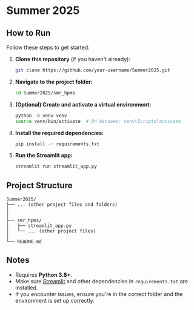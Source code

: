 # Summer 2025


## How to Run

Follow these steps to get started:

1. **Clone this repository** (if you haven't already):

   ```bash
   git clone https://github.com/your-username/Summer2025.git


2. **Navigate to the project folder:**

   ```bash
   cd Summer2025/smr_hpms
   ```

3. **(Optional) Create and activate a virtual environment:**

   ```bash
   python -m venv venv
   source venv/bin/activate  # On Windows: venv\Scripts\activate
   ```

4. **Install the required dependencies:**

   ```bash
   pip install -r requirements.txt
   ```

5. **Run the Streamlit app:**

   ```bash
   streamlit run streamlit_app.py
   ```

## Project Structure

```
Summer2025/
├── ... (other project files and folders)
│  
│  
├── smr_hpms/
│   ├── streamlit_app.py
│   └── ... (other project files)
│
└── README.md
```

## Notes

* Requires **Python 3.8+**.
* Make sure [Streamlit](https://streamlit.io/) and other dependencies in `requirements.txt` are installed.
* If you encounter issues, ensure you're in the correct folder and the environment is set up correctly.
